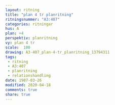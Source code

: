 ```yaml
---
layout: ritning
title: "plan 4 tr planritning"
ritningsnummer: "A3:407"
categories: ritningar
hus: A
plan: +4
perspektiv: planritning
vy: plan 4 tr
scale:  100
drawing: A3-407_plan-4-tr_planritning_13794311
tags:
 - ritning
 - A3:407
 - planritning
 - relationshandling
date: 1987-03-26
modified: 2020-04-18
comments: true
share: true
---
```

